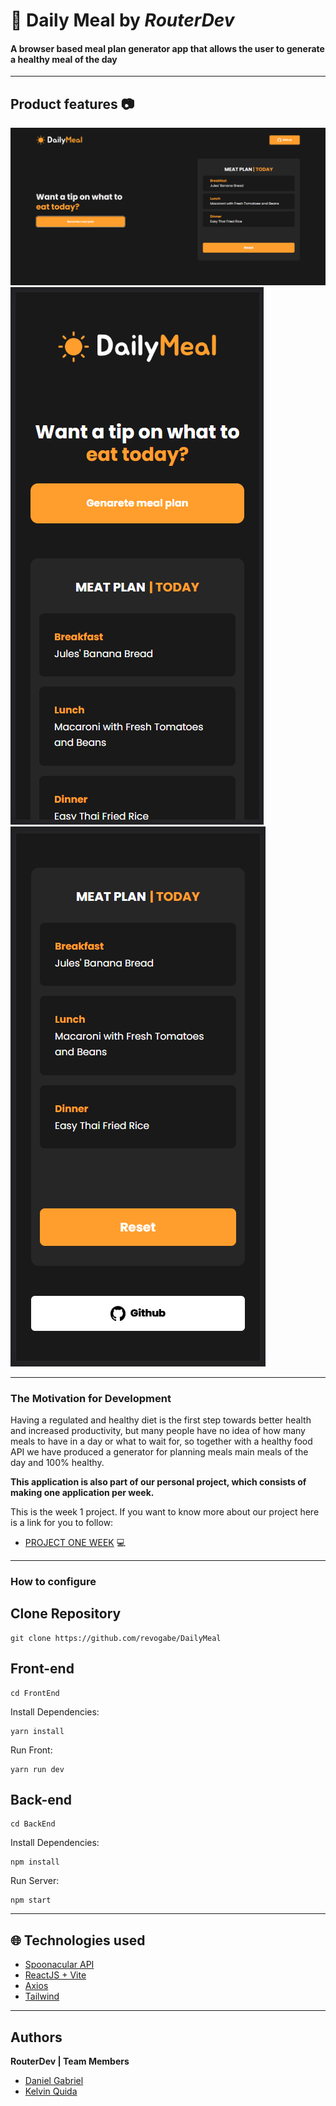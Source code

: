 # 🥞 Daily Meal by _RouterDev_

#### **A browser based meal plan generator app** that allows the user to generate a healthy meal of the day

---

## Product features 📷

![Web Version](FrontEnd/src/assets/Homepage.png)
![Mobile Version2](FrontEnd/src/assets/Mobile%20Top.png) ![Mobile Version](FrontEnd/src/assets/Mobile%20Bottom.png)

---

### The Motivation for Development

Having a regulated and healthy diet is the first step towards better health and increased productivity, but many people have no idea of ​​how many meals to have in a day or what to wait for, so together with a healthy food API we have produced a generator for planning meals main meals of the day and 100% healthy.

**This application is also part of our personal project, which consists of making one application per week.**

This is the week 1 project. If you want to know more about our project here is a link for you to follow:

- [PROJECT ONE WEEK](https://github.com/aquiname) 💻

---

### How to configure

## Clone Repository

    git clone https://github.com/revogabe/DailyMeal

## Front-end

    cd FrontEnd

Install Dependencies:

    yarn install

Run Front:

    yarn run dev

## Back-end

    cd BackEnd

Install Dependencies:

    npm install

Run Server:

    npm start

---

## 🌐 Technologies used

- [Spoonacular API](https://spoonacular.com/)
- [ReactJS + Vite](https://vitejs.dev/)
- [Axios](https://axios-http.com/)
- [Tailwind](https://tailwindcss.com/)

---

## Authors

**RouterDev | Team Members**

- [Daniel Gabriel](https://github.com/revogabe)
- [Kelvin Quida](https://github.com/kazz2433)
